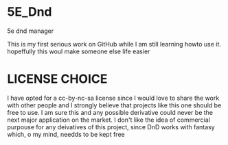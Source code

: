# 5E_Dnd
 5e dnd manager
 
This is my first serious work on GitHub while I am still learning howto use it.
hopeffully this woul make someone else life easier

# LICENSE CHOICE
I have opted for a cc-by-nc-sa license since I would love to share the work with other people and I strongly believe that projects like this one should be free to use.
I am sure this and any possible derivative could never be the next major application on the market.
I don't like the idea of commercial purpouse for any deivatives of this project, since DnD works with fantasy which, o my mind, needds to be kept free
